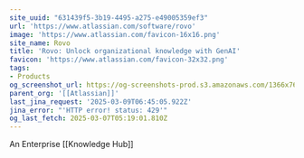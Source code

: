 ```yaml
---
site_uuid: "631439f5-3b19-4495-a275-e49005359ef3"
url: 'https://www.atlassian.com/software/rovo'
image: 'https://www.atlassian.com/favicon-16x16.png'
site_name: Rovo
title: 'Rovo: Unlock organizational knowledge with GenAI'
favicon: 'https://www.atlassian.com/favicon-32x32.png'
tags:
- Products
og_screenshot_url: https://og-screenshots-prod.s3.amazonaws.com/1366x768/80/false/73c4578da1dbc727ab4322cca9c1046f0621ab1cc7c7962a36caf6c68e607d9f.jpeg
parent_org: '[[Atlassian]]'
last_jina_request: '2025-03-09T06:45:05.922Z'
jina_error: "'HTTP error! status: 429'"
og_last_fetch: 2025-03-07T05:19:01.810Z
---
```

An Enterprise [[Knowledge Hub]]

